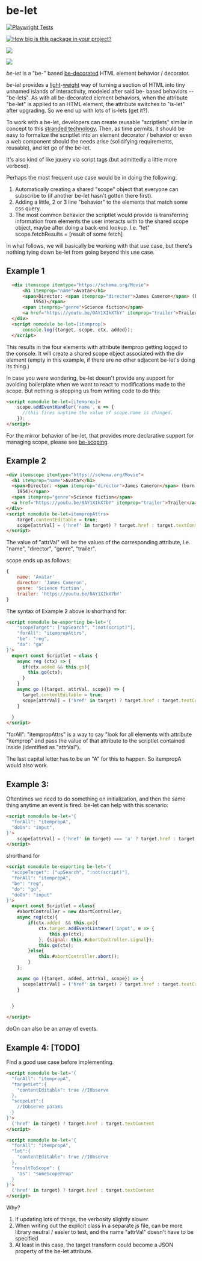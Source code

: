# be-let 

[![Playwright Tests](https://github.com/bahrus/be-let/actions/workflows/CI.yml/badge.svg?branch=baseline)](https://github.com/bahrus/be-let/actions/workflows/CI.yml)

[![How big is this package in your project?](https://img.shields.io/bundlephobia/minzip/be-let?style=for-the-badge)](https://bundlephobia.com/result?p=be-let)

<img src="http://img.badgesize.io/https://cdn.jsdelivr.net/npm/be-let?compression=gzip">

<a href="https://nodei.co/npm/be-let/"><img src="https://nodei.co/npm/be-let.png"></a>

*be-let* is a "be-" based [be-decorated](https://github.com/bahrus/be-decorated) HTML element behavior / decorator.

*be-let* provides a [light](https://www.wordsense.eu/let/#Danish)-[weight](https://developer.mozilla.org/en-US/docs/Web/API/Worklet) way of turning a section of HTML into tiny unnamed islands of interactivity, modeled after said be- based behaviors -- "be-lets".  As with all be-decorated element behaviors, when the attribute "be-let" is applied to an HTML element, the attribute switches to "is-let" after upgrading.  So we end up with lots of is-lets (get it?).

To work with a be-let, developers can create reusable "scriptlets" similar in concept to this [stranded technology](https://learn.microsoft.com/en-us/previous-versions/office/developer/office2000/aa189871(v=office.10)?redirectedfrom=MSDN). Then, as time permits, it should be easy to formalize the scriptlet into an element decorator / behavior or even a web component should the needs arise (solidifying requirements, reusable), and let go of the be-let. 

It's also kind of like jquery via script tags (but admittedly a little more verbose).

Perhaps the most frequent use case would be in doing the following:

1.  Automatically creating a shared "scope" object that everyone can subscribe to (if another be-let hasn't gotten there first).
2.  Adding a little, 2 or 3 line "behavior" to the elements that match some css query.
3.  The most common behavior the scriptlet would provide is transferring information from elements the user interacts with to the shared scope object, maybe after doing a back-end lookup.
    I.e. "let" scope.fetchResults = [result of some fetch]

In what follows, we will basically be working with that use case, but there's nothing tying down be-let from going beyond this use case. 

## Example 1

```html
  <div itemscope itemtype="https://schema.org/Movie">
      <h1 itemprop="name">Avatar</h1>
      <span>Director: <span itemprop="director">James Cameron</span> (born August 16,
          1954)</span>
      <span itemprop="genre">Science fiction</span>
      <a href="https://youtu.be/0AY1XIkX7bY" itemprop="trailer">Trailer</a>
  </div>
  <script nomodule be-let=[itemprop]>
      console.log({target, scope, ctx, added});
  </script>
```

This results in the four elements with attribute itemprop getting logged to the console.  It will create a shared scope object associated with the div element (empty in this example, if there are no other adjacent be-let's doing its thing.)



In case you were wondering, be-let doesn't provide any support for avoiding boilerplate when we want to react to modifications made to the scope.  But nothing is stopping us from writing code to do this:

```html
<script nomodule be-let=[itemprop]>
    scope.addEventHandler('name', e => {
      //this fires anytime the value of scope.name is changed.
    });
</script>
```

For the mirror behavior of be-let, that provides more declarative support for managing scope, please see [be-scoping](https://github.com/bahrus/be-scoping).


## Example 2

```html
<div itemscope itemtype="https://schema.org/Movie">
  <h1 itemprop="name">Avatar</h1>
  <span>Director: <span itemprop="director">James Cameron</span> (born August 16,
    1954)</span>
  <span itemprop="genre">Science fiction</span>
  <a href="https://youtu.be/0AY1XIkX7bY" itemprop="trailer">Trailer</a>
</div>
<script nomodule be-let=itempropAttrs>
    target.contentEditable = true;
    scope[attrVal] = ('href' in target) ? target.href : target.textContent;
</script>
```

The value of "attrVal" will be the values of the corresponding attribute, i.e. "name", "director", "genre", "trailer".

scope ends up as follows:

```JavaScript
{
    name: 'Avatar'
    director: 'James Cameron',
    genre: 'Science fiction',
    trailer: 'https://youtu.be/0AY1XIkX7bY'
}
```


The syntax of Example 2 above is shorthand for:

```html
<script nomodule be-exporting be-let='{
    "scopeTarget": ["upSearch", ":not(script)"],
    "forAll": "itempropAttrs",
    "be": "reg",
    "do": "go"
}'>
  export const Scriptlet = class {
    async reg (ctx) => {
      if(ctx.added && this.go){
        this.go(ctx);
      }
    }
    async go ({target, attrVal, scope}) => {
      target.contentEditable = true;
      scope[attrVal] = ('href' in target) ? target.href : target.textContent;
    }
    
  }
</script>
```

"forAll": "itempropAttrs" is a way to say "look for all elements with attribute "itemprop" and pass the value of that attribute to the scriptlet contained inside (identified as "attrVal").

The last capital letter has to be an "A" for this to happen.  So itempropA would also work.

## Example 3: 

Oftentimes we need to do something on initialization, and then the same thing anytime an event is fired.  be-let can help with this scenario:

```html
<script nomodule be-let='{
  "forAll": "itempropA",
  "doOn": "input",
}'>
    scope[attrVal] = ('href' in target) === 'a' ? target.href : target.textContent;
</script>
```

shorthand for 

```html
<script nomodule be-exporting be-let='{
  "scopeTarget": ["upSearch", ":not(script)"],
  "forAll": "itempropA",
  "be": "reg",
  "do": "go",
  "doOn": "input"
}'>
  export const Scriptlet = class{
    #abortController = new AbortController;
    async reg(ctx){
        if(ctx.added  && this.go){
            ctx.target.addEventListener('input', e => {
                this.go(ctx);
            }, {signal: this.#abortController.signal});
            this.go(ctx);
        }else{
            this.#abortController.abort();
        }
    };

    async go ({target, added, attrVal, scope}) => {
      scope[attrVal] = ('href' in target) ? target.href : target.textContent
    }

    
  }

</script>
```

doOn can also be an array of events.

## Example 4:  [TODO]

Find a good use case before implementing.

```html
<script nomodule be-let='{
  "forAll": "itempropA",
  "targetLet":{
    "contentEditable": true //IObserve
  },
  "scopeLet":{
    //IObserve params
  }
}'>
  ('href' in target) ? target.href : target.textContent
</script>
```

```html
<script nomodule be-let='{
  "forAll": "itempropA",
  "let":{
    "contentEditable": true //IObserve
  },
  "resultToScope": {
    "as": "someScopeProp"
  }
}'>
  ('href' in target) ? target.href : target.textContent
</script>
```

Why?  

1.  If updating lots of things, the verbosity slightly slower.  
2.  When writing out the explicit class in a separate js file, can be more library neutral / easier to test, and the name "attrVal" doesn't have to be specified
3.  At least in this case, the target transform could become a JSON property of the be-let attribute.








